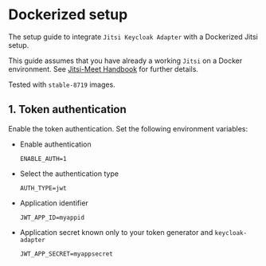 # Dockerized setup

The setup guide to integrate `Jitsi Keycloak Adapter` with a Dockerized Jitsi
setup.

This guide assumes that you have already a working `Jitsi` on a Docker
environment. See
[Jitsi-Meet Handbook](https://jitsi.github.io/handbook/docs/devops-guide/devops-guide-docker/)
for further details.

Tested with `stable-8719` images.

## 1. Token authentication

Enable the token authentication. Set the following environment variables:

- Enable authentication

  `ENABLE_AUTH=1`

- Select the authentication type

  `AUTH_TYPE=jwt`

- Application identifier

  `JWT_APP_ID=myappid`

- Application secret known only to your token generator and `keycloak-adapter`

  `JWT_APP_SECRET=myappsecret`
